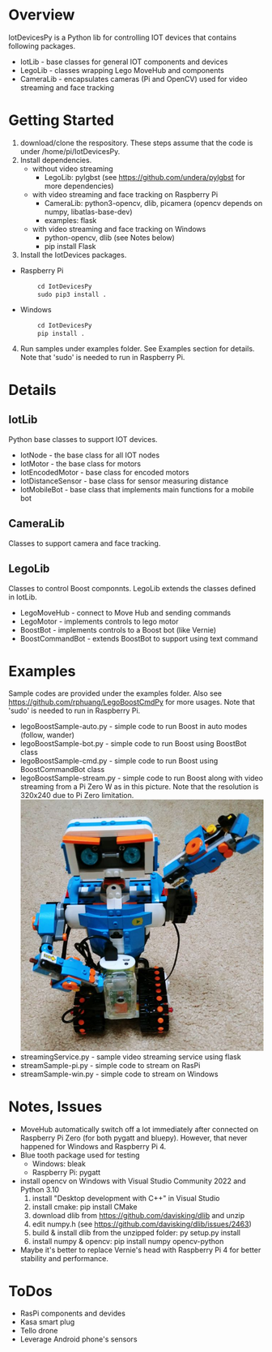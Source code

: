 # Overview
IotDevicesPy is a Python lib for controlling IOT devices that contains following packages.
* IotLib - base classes for general IOT components and devices
* LegoLib - classes wrapping Lego MoveHub and components
* CameraLib - encapsulates cameras (Pi and OpenCV) used for video streaming and face tracking

# Getting Started
1. download/clone the respository. These steps assume that the code is under /home/pi/IotDevicesPy.
2. Install dependencies. 
   * without video streaming
       * LegoLib: pylgbst (see https://github.com/undera/pylgbst for more dependencies)
   * with video streaming and face tracking on Raspberry Pi
       * CameraLib: python3-opencv, dlib, picamera (opencv depends on numpy, libatlas-base-dev)
       * examples: flask
   * with video streaming and face tracking on Windows
       * python-opencv, dlib (see Notes below)
       * pip install Flask
3. Install the IotDevices packages.
* Raspberry Pi
```
        cd IotDevicesPy
        sudo pip3 install .
```
* Windows
```
        cd IotDevicesPy
        pip install .
```
4. Run samples under examples folder. See Examples section for details. Note that 'sudo' is needed to run in Raspberry Pi.

# Details
## IotLib
Python base classes to support IOT devices. 
* IotNode - the base class for all IOT nodes
* IotMotor - the base class for motors
* IotEncodedMotor - base class for encoded motors
* IotDistanceSensor - base class for sensor measuring distance
* IotMobileBot - base class that implements main functions for a mobile bot 

## CameraLib
Classes to support camera and face tracking.

## LegoLib
Classes to control Boost componnts. LegoLib extends the classes defined in IotLib.
* LegoMoveHub - connect to Move Hub and sending commands
* LegoMotor - implements controls to lego motor
* BoostBot - implements controls to a Boost bot (like Vernie)
* BoostCommandBot - extends BoostBot to support using text command

# Examples
Sample codes are provided under the examples folder. Also see https://github.com/rphuang/LegoBoostCmdPy for more usages. Note that 'sudo' is needed to run in Raspberry Pi.
* legoBoostSample-auto.py - simple code to run Boost in auto modes (follow, wander)
* legoBoostSample-bot.py - simple code to run Boost using BoostBot class
* legoBoostSample-cmd.py - simple code to run Boost using BoostCommandBot class
* legoBoostSample-stream.py - simple code to run Boost along with video streaming from a Pi Zero W as in this picture. Note that the resolution is 320x240 due to Pi Zero limitation.
![Boost Vernie with RasPi](examples/VernieRasPi.jpg)
* streamingService.py - sample video streaming service using flask
* streamSample-pi.py - simple code to stream on RasPi
* streamSample-win.py - simple code to stream on Windows

# Notes, Issues
* MoveHub automatically switch off a lot immediately after connected on Raspberry Pi Zero (for both pygatt and bluepy). However, that never happened for Windows and Raspberry Pi 4.
* Blue tooth package used for testing
    * Windows: bleak
    * Raspberry Pi: pygatt
* install opencv on Windows with Visual Studio Community 2022 and Python 3.10
    1. install "Desktop development with C++" in Visual Studio
    2. install cmake: pip install CMake
    3. download dlib from https://github.com/davisking/dlib and unzip
    4. edit numpy.h (see https://github.com/davisking/dlib/issues/2463)
    5. build & install dlib from the unzipped folder: py setup.py install
    6. install numpy & opencv: pip install numpy opencv-python
* Maybe it's better to replace Vernie's head with Raspberry Pi 4 for better stability and performance.

# ToDos
* RasPi components and devides
* Kasa smart plug
* Tello drone
* Leverage Android phone's sensors

